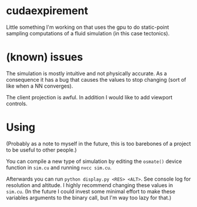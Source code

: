 # cudaexpirement

Little something I'm working on that uses the gpu to do static-point sampling computations of a fluid simulation (in this case tectonics).

# (known) issues

The simulation is mostly intuitive and not physically accurate. As a consequence it has a bug that causes the values to stop changing (sort of like when a NN converges).

The client projection is awful. In addition I would like to add viewport controls.

# Using
(Probably as a note to myself in the future, this is too barebones of a project to be useful to other people.)

You can compile a new type of simulation by editing the `osmate()` device function in `sim.cu` and running `nvcc sim.cu`.

Afterwards you can run `python display.py <RES> <ALT>`. See console log for resolution and altitude. I highly recommend changing these values in `sim.cu`. (In the future I could invest some minimal effort to make these variables arguments to the binary call, but I'm way too lazy for that.)
